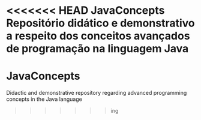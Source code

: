 <<<<<<< HEAD
JavaConcepts
Repositório didático e demonstrativo a respeito dos conceitos avançados de programação na linguagem Java
=======
# JavaConcepts
Didactic and demonstrative repository regarding advanced programming concepts in the Java language
>>>>>>> ing
